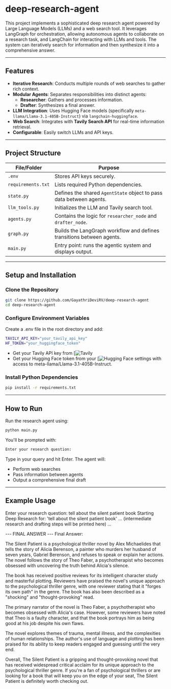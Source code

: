 # deep-research-agent
This project implements a sophisticated deep research agent powered by Large Language Models (LLMs) and a web search tool. It leverages LangGraph for orchestration, allowing autonomous agents to collaborate on a research task, and LangChain for interacting with LLMs and tools. The system can iteratively search for information and then synthesize it into a comprehensive answer.

---

## Features

- **Iterative Research**: Conducts multiple rounds of web searches to gather rich context.
- **Modular Agents**: Separates responsibilities into distinct agents:
  - **Researcher**: Gathers and processes information.
  - **Drafter**: Synthesizes a final answer.
- **LLM Integration**: Uses Hugging Face models (specifically `meta-llama/Llama-3.1-405B-Instruct`) via `langchain-huggingface`.
- **Web Search**: Integrates with **Tavily Search API** for real-time information retrieval.
- **Configurable**: Easily switch LLMs and API keys.

---

## Project Structure

| File/Folder       | Purpose |
|-------------------|---------|
| `.env`            | Stores API keys securely. |
| `requirements.txt`| Lists required Python dependencies. |
| `state.py`        | Defines the shared `AgentState` object to pass data between agents. |
| `llm_tools.py`    | Initializes the LLM and Tavily search tool. |
| `agents.py`       | Contains the logic for `researcher_node` and `drafter_node`. |
| `graph.py`        | Builds the LangGraph workflow and defines transitions between agents. |
| `main.py`         | Entry point: runs the agentic system and displays output. |

---

## Setup and Installation

### Clone the Repository

```bash
git clone https://github.com/GayathriDeviRV/deep-research-agent
cd deep-research-agent
```

### Configure Environment Variables

Create a .env file in the root directory and add:

```bash
TAVILY_API_KEY="your_tavily_api_key"
HF_TOKEN="your_huggingface_token"
```
- Get your Tavily API key from [![Tavily](https://www.tavily.com/)
- Get your Hugging Face token from your [![Hugging Face settings](https://huggingface.co/settings/tokens) with access to meta-llama/Llama-3.1-405B-Instruct.

### Install Python Dependencies

```bash
pip install -r requirements.txt
```

---

## How to Run

Run the research agent using:

```bash
python main.py
```

You'll be prompted with:

```bash
Enter your research question:
```
Type in your query and hit Enter. The agent will:
- Perform web searches
- Pass information between agents
- Output a comprehensive final draft

---

## Example Usage

Enter your research question: tell about the silent patient book
Starting Deep Research for: 'tell about the silent patient book'
... (intermediate research and drafting steps will be printed here) ...

--- FINAL ANSWER ---
Final Answer:

The Silent Patient is a psychological thriller novel by Alex Michaelides that tells the story of Alicia Berenson, a painter who murders her husband of seven years, Gabriel Berenson, and refuses to speak or explain her actions. The novel follows the story of Theo Faber, a psychotherapist who becomes obsessed with uncovering the truth behind Alicia's silence.

The book has received positive reviews for its intelligent character study and masterful plotting. Reviewers have praised the novel's unique approach to the psychological thriller genre, with one reviewer stating that it "forges its own path" in the genre. The book has also been described as a "shocking" and "thought-provoking" read.

The primary narrator of the novel is Theo Faber, a psychotherapist who becomes obsessed with Alicia's case. However, some reviewers have noted that Theo is a faulty character, and that the book portrays him as being good at his job despite his own flaws.

The novel explores themes of trauma, mental illness, and the complexities of human relationships. The author's use of language and plotting has been praised for its ability to keep readers engaged and guessing until the very end.

Overall, The Silent Patient is a gripping and thought-provoking novel that has received widespread critical acclaim for its unique approach to the psychological thriller genre. If you're a fan of psychological thrillers or are looking for a book that will keep you on the edge of your seat, The Silent Patient is definitely worth checking out.
